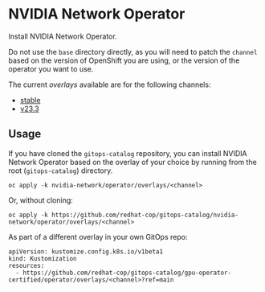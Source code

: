 # NVIDIA Network Operator

Install NVIDIA Network Operator.

Do not use the `base` directory directly, as you will need to patch the `channel` based on the version of OpenShift you are using, or the version of the operator you want to use.

The current *overlays* available are for the following channels:

* [stable](operator/overlays/stable)
* [v23.3](operator/overlays/v24.10.0/)

## Usage

If you have cloned the `gitops-catalog` repository, you can install NVIDIA Network Operator based on the overlay of your choice by running from the root (`gitops-catalog`) directory.

```
oc apply -k nvidia-network/operator/overlays/<channel>
```

Or, without cloning:

```
oc apply -k https://github.com/redhat-cop/gitops-catalog/nvidia-network/operator/overlays/<channel>
```

As part of a different overlay in your own GitOps repo:

```
apiVersion: kustomize.config.k8s.io/v1beta1
kind: Kustomization
resources:
  - https://github.com/redhat-cop/gitops-catalog/gpu-operator-certified/operator/overlays/<channel>?ref=main
```

